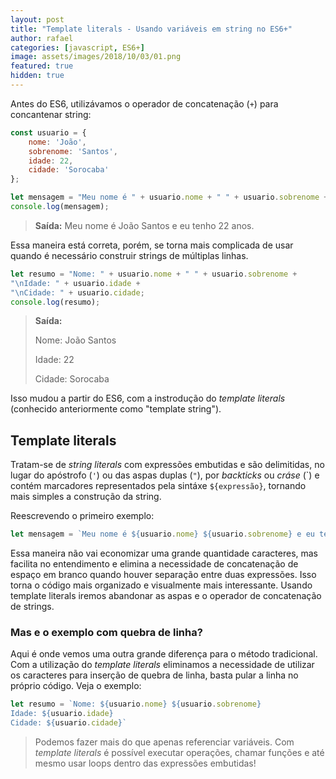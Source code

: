 ```yaml
---
layout: post
title: "Template literals - Usando variáveis em string no ES6+"
author: rafael
categories: [javascript, ES6+]
image: assets/images/2018/10/03/01.png
featured: true
hidden: true
---
```

Antes do ES6, utilizávamos o operador de concatenação (`+`) para concantenar string:

```js
const usuario = {
    nome: 'João',
    sobrenome: 'Santos',
    idade: 22,
    cidade: 'Sorocaba'
};

let mensagem = "Meu nome é " + usuario.nome + " " + usuario.sobrenome + " e eu tenho " + usuario.idade + " anos.";
console.log(mensagem);
```

> **Saída:**
> Meu nome é João Santos e eu tenho 22 anos.

Essa maneira está correta, porém, se torna mais complicada de usar quando é necessário construir strings de múltiplas linhas.

```js
let resumo = "Nome: " + usuario.nome + " " + usuario.sobrenome +
"\nIdade: " + usuario.idade +
"\nCidade: " + usuario.cidade;
console.log(resumo);
```

> **Saída:**
>
> Nome: João Santos
>
> Idade: 22
>
>Cidade: Sorocaba

Isso mudou a partir do ES6, com a instrodução do *template literals* (conhecido anteriormente como "template string").

## Template literals

Tratam-se de *string literals* com expressões embutidas e são delimitidas, no lugar do apóstrofo (`'`) ou das aspas duplas (`"`), por *backticks* ou *cráse* (\`) e contém marcadores representados pela sintáxe `${expressão}`, tornando mais simples a construção da string.

Reescrevendo o primeiro exemplo:

```js
let mensagem = `Meu nome é ${usuario.nome} ${usuario.sobrenome} e eu tenho ${usuario.idade} anos`;
```

Essa maneira não vai economizar uma grande quantidade caracteres, mas facilita no entendimento e elimina a necessidade de concatenação de espaço em branco quando houver separação entre duas expressões. Isso torna o código mais organizado e visualmente mais interessante. Usando template literals iremos abandonar as aspas e o operador de concatenação de strings.

### Mas e o exemplo com quebra de linha?

Aqui é onde vemos uma outra grande diferença para o método tradicional. Com a utilização do *template literals* eliminamos a necessidade de utilizar os caracteres para inserção de quebra de linha, basta pular a linha no próprio código. Veja o exemplo:

```js
let resumo = `Nome: ${usuario.nome} ${usuario.sobrenome}
Idade: ${usuario.idade}
Cidade: ${usuario.cidade}`
```

> Podemos fazer mais do que apenas referenciar variáveis. Com *template literals* é possível executar operações, chamar funções e até mesmo usar loops dentro das expressões embutidas!

